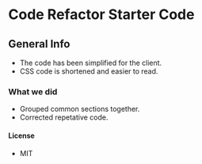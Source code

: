 # Code Refactor Starter Code

## General Info
* The code has been simplified for the client.
* CSS code is shortened and easier to read.

### What we did
* Grouped common sections together. 
* Corrected repetative code.

#### License
* MIT